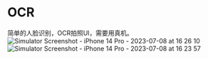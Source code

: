 # OCR
简单的人脸识别，OCR拍照UI，需要用真机。
![Simulator Screenshot - iPhone 14 Pro - 2023-07-08 at 16 26 10](https://github.com/Junetaurus/OCR/assets/13435427/db6451c7-7bc6-4975-a7a1-72cde8abe28d)
![Simulator Screenshot - iPhone 14 Pro - 2023-07-08 at 16 23 57](https://github.com/Junetaurus/OCR/assets/13435427/841701f9-b33c-4867-a6d5-a995fff5f662)
